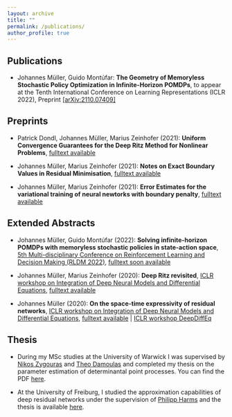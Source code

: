 ```yaml
---
layout: archive
title: ""
permalink: /publications/
author_profile: true
---
```


## Publications

* Johannes Müller, Guido Montúfar:
**The Geometry of Memoryless Stochastic Policy Optimization in Infinite-Horizon POMDPs**, to appear at the Tenth International Conference on Learning Representations (ICLR 2022),
Preprint [[arXiv:2110.07409]](https://arxiv.org/abs/2110.07409) 

## Preprints

* Patrick Dondl, Johannes Müller, Marius Zeinhofer (2021):
**Uniform Convergence Guarantees for the Deep Ritz Method for Nonlinear Problems**,
[fulltext available](https://arxiv.org/pdf/2111.05637) 

* Johannes Müller, Marius Zeinhofer (2021):
**Notes on Exact Boundary Values in Residual Minimisation**,
[fulltext available](https://arxiv.org/pdf/2105.02550)

* Johannes Müller, Marius Zeinhofer (2021):
**Error Estimates for the variational training of neural newtorks with boundary penalty**,
[fulltext available](https://arxiv.org/pdf/2103.01007)

## Extended Abstracts

* Johannes Müller, Guido Montúfar (2022): **Solving infinite-horizon POMDPs with memoryless stochastic policies in state-action space**,  [5th Multi-disciplinary Conference on Reinforcement Learning and Decision Making (RLDM 2022)](https://rldm.org/), 
[fulltext soon available]()

* Johannes Müller, Marius Zeinhofer (2020):
**Deep Ritz revisited**,
[ICLR workshop on Integration of Deep Neural Models and Differential Equations](http://iclr2020deepdiffeq.rice.edu/), 
[fulltext available](https://arxiv.org/abs/1912.03937)

* Johannes Müller (2020):
**On the space-time expressivity of  residual  networks**,
[ICLR workshop on Integration of Deep Neural Models and Differential Equations](http://iclr2020deepdiffeq.rice.edu/),
[fulltext available](https://arxiv.org/abs/1910.09599) | [ICLR workshop DeepDiffEq](http://iclr2020deepdiffeq.rice.edu/)

## Thesis

* During my MSc studies at the University  of Warwick I was supervised by [Nikos Zygouras](https://warwick.ac.uk/fac/sci/maths/people/staff/zygouras/) and [Theo Damoulas](https://warwick.ac.uk/fac/sci/statistics/staff/academic-research/damoulas) and completed my  thesis on the parameter estimation of determinantal point processes. You can find the PDF [here](/files/MSc-thesis.pdf). 
 
* At the University of  Freiburg, I studied the approximation capabilities of deep residual networks under the supervision of [Philipp Harms](https://www.philippharms.com/) and  the thesis is available [here](https://freidok.uni-freiburg.de/data/151788).

